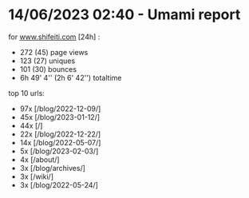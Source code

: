 # 14/06/2023 02:40 - Umami report
for www.shifeiti.com [24h] :

 - 272 (45) page views
 - 123 (27) uniques
 - 101 (30) bounces
 - 6h 49' 4'' (2h 6' 42'') totaltime


top 10 urls:
 - 97x [/blog/2022-12-09/]
 - 45x [/blog/2023-01-12/]
 - 44x [/]
 - 22x [/blog/2022-12-22/]
 - 14x [/blog/2022-05-07/]
 - 5x [/blog/2023-02-03/]
 - 4x [/about/]
 - 3x [/blog/archives/]
 - 3x [/wiki/]
 - 3x [/blog/2022-05-24/]


